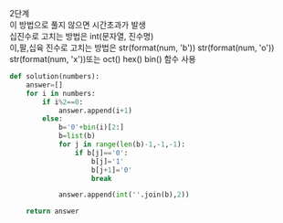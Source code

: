 2단계   
이 방법으로 풀지 않으면 시간초과가 발생   
십진수로 고치는 방법은 int(문자열, 진수명)   
이,팔,십육 진수로 고치는 방법은 str(format(num, 'b'))  str(format(num, 'o')) str(format(num, 'x'))또는 oct() hex() bin() 함수 사용   
```python
def solution(numbers):
    answer=[]
    for i in numbers:
        if i%2==0:
            answer.append(i+1)
        else:
            b='0'+bin(i)[2:]
            b=list(b)
            for j in range(len(b)-1,-1,-1):
                if b[j]=='0':
                    b[j]='1'
                    b[j+1]='0'
                    break

            answer.append(int(''.join(b),2))

    return answer
 ```
